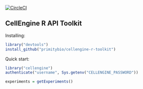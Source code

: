 [![CircleCI](https://circleci.com/gh/primitybio/cellengine-r-toolkit.svg?style=svg&circle-token=8d7119878c06e63cb77f1743afc0782db13d7ce1)](https://circleci.com/gh/primitybio/cellengine-r-toolkit)

 
CellEngine R API Toolkit
-----

Installing:
```R
library("devtools")
install_github("primitybio/cellengine-r-toolkit")
```

Quick start:

```R
library("cellengine")
authenticate("username", Sys.getenv("CELLENGINE_PASSWORD"))

experiments = getExperiments()
```
